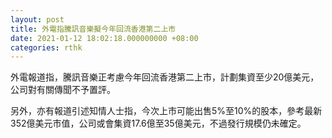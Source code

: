 ```yaml
---
layout: post
title: 外電指騰訊音樂擬今年回流香港第二上市
date: 2021-01-12 18:02:18.000000000 +08:00
categories: rthk
---
```


外電報道指，騰訊音樂正考慮今年回流香港第二上市，計劃集資至少20億美元，公司對有關傳聞不予置評。

另外，亦有報道引述知情人士指，今次上市可能出售5%至10%的股本，參考最新352億美元市值，公司或會集資17.6億至35億美元，不過發行規模仍未確定。
